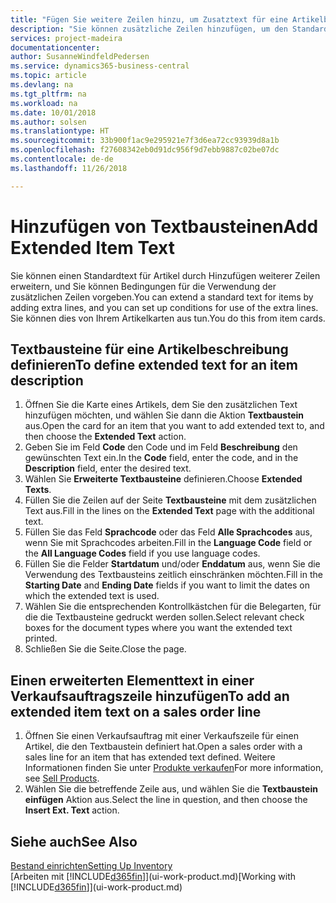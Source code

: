 ```yaml
---
title: "Fügen Sie weitere Zeilen hinzu, um Zusatztext für eine Artikelbeschreibung zu definieren| Microsoft Docs"
description: "Sie können zusätzliche Zeilen hinzufügen, um den Standardtext zu erweitern, der einen Artikel enthält."
services: project-madeira
documentationcenter: 
author: SusanneWindfeldPedersen
ms.service: dynamics365-business-central
ms.topic: article
ms.devlang: na
ms.tgt_pltfrm: na
ms.workload: na
ms.date: 10/01/2018
ms.author: solsen
ms.translationtype: HT
ms.sourcegitcommit: 33b900f1ac9e295921e7f3d6ea72cc93939d8a1b
ms.openlocfilehash: f27608342eb0d91dc956f9d7ebb9887c02be07dc
ms.contentlocale: de-de
ms.lasthandoff: 11/26/2018

---
```

# <a name="add-extended-item-text"></a><span data-ttu-id="f23da-103">Hinzufügen von Textbausteinen</span><span class="sxs-lookup"><span data-stu-id="f23da-103">Add Extended Item Text</span></span>
<span data-ttu-id="f23da-104">Sie können einen Standardtext für Artikel durch Hinzufügen weiterer Zeilen erweitern, und Sie können Bedingungen für die Verwendung der zusätzlichen Zeilen vorgeben.</span><span class="sxs-lookup"><span data-stu-id="f23da-104">You can extend a standard text for items by adding extra lines, and you can set up conditions for use of the extra lines.</span></span> <span data-ttu-id="f23da-105">Sie können dies von Ihrem Artikelkarten aus tun.</span><span class="sxs-lookup"><span data-stu-id="f23da-105">You do this from item cards.</span></span>

## <a name="to-define-extended-text-for-an-item-description"></a><span data-ttu-id="f23da-106">Textbausteine für eine Artikelbeschreibung definieren</span><span class="sxs-lookup"><span data-stu-id="f23da-106">To define extended text for an item description</span></span>
1. <span data-ttu-id="f23da-107">Öffnen Sie die Karte eines Artikels, dem Sie den zusätzlichen Text hinzufügen möchten, und wählen Sie dann die Aktion **Textbaustein** aus.</span><span class="sxs-lookup"><span data-stu-id="f23da-107">Open the card for an item that you want to add extended text to, and then choose the **Extended Text** action.</span></span>
2. <span data-ttu-id="f23da-108">Geben Sie im Feld **Code** den Code und im Feld **Beschreibung** den gewünschten Text ein.</span><span class="sxs-lookup"><span data-stu-id="f23da-108">In the **Code** field, enter the code, and in the **Description** field, enter the desired text.</span></span>
3. <span data-ttu-id="f23da-109">Wählen Sie **Erweiterte Textbausteine** definieren.</span><span class="sxs-lookup"><span data-stu-id="f23da-109">Choose **Extended Texts**.</span></span>
4. <span data-ttu-id="f23da-110">Füllen Sie die Zeilen auf der Seite **Textbausteine** mit dem zusätzlichen Text aus.</span><span class="sxs-lookup"><span data-stu-id="f23da-110">Fill in the lines on the **Extended Text** page with the additional text.</span></span>
5. <span data-ttu-id="f23da-111">Füllen Sie das Feld **Sprachcode** oder das Feld **Alle Sprachcodes** aus, wenn Sie mit Sprachcodes arbeiten.</span><span class="sxs-lookup"><span data-stu-id="f23da-111">Fill in the **Language Code** field or the **All Language Codes** field if you use language codes.</span></span>
6. <span data-ttu-id="f23da-112">Füllen Sie die Felder **Startdatum** und/oder **Enddatum** aus, wenn Sie die Verwendung des Textbausteins zeitlich einschränken möchten.</span><span class="sxs-lookup"><span data-stu-id="f23da-112">Fill in the **Starting Date** and **Ending Date** fields if you want to limit the dates on which the extended text is used.</span></span>
7. <span data-ttu-id="f23da-113">Wählen Sie die entsprechenden Kontrollkästchen für die Belegarten, für die die Textbausteine gedruckt werden sollen.</span><span class="sxs-lookup"><span data-stu-id="f23da-113">Select relevant check boxes for the document types where you want the extended text printed.</span></span>
8. <span data-ttu-id="f23da-114">Schließen Sie die Seite.</span><span class="sxs-lookup"><span data-stu-id="f23da-114">Close the page.</span></span>

## <a name="to-add-an-extended-item-text-on-a-sales-order-line"></a><span data-ttu-id="f23da-115">Einen erweiterten Elementtext in einer Verkaufsauftragszeile hinzufügen</span><span class="sxs-lookup"><span data-stu-id="f23da-115">To add an extended item text on a sales order line</span></span>
1. <span data-ttu-id="f23da-116">Öffnen Sie einen Verkaufsauftrag mit einer Verkaufszeile für einen Artikel, die den Textbaustein definiert hat.</span><span class="sxs-lookup"><span data-stu-id="f23da-116">Open a sales order with a sales line for an item that has extended text defined.</span></span> <span data-ttu-id="f23da-117">Weitere Informationen finden Sie unter [Produkte verkaufen](sales-how-sell-products.md)</span><span class="sxs-lookup"><span data-stu-id="f23da-117">For more information, see [Sell Products](sales-how-sell-products.md).</span></span>
2. <span data-ttu-id="f23da-118">Wählen Sie die betreffende Zeile aus, und wählen Sie die **Textbaustein einfügen** Aktion aus.</span><span class="sxs-lookup"><span data-stu-id="f23da-118">Select the line in question, and then choose the **Insert Ext. Text** action.</span></span>

## <a name="see-also"></a><span data-ttu-id="f23da-119">Siehe auch</span><span class="sxs-lookup"><span data-stu-id="f23da-119">See Also</span></span>
[<span data-ttu-id="f23da-120">Bestand einrichten</span><span class="sxs-lookup"><span data-stu-id="f23da-120">Setting Up Inventory</span></span>](inventory-setup-inventory.md)  
<span data-ttu-id="f23da-121">[Arbeiten mit [!INCLUDE[d365fin](includes/d365fin_md.md)]](ui-work-product.md)</span><span class="sxs-lookup"><span data-stu-id="f23da-121">[Working with [!INCLUDE[d365fin](includes/d365fin_md.md)]](ui-work-product.md)</span></span>

